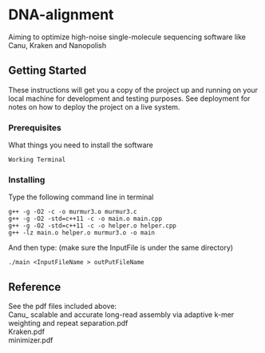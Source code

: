 # DNA-alignment

Aiming to optimize high-noise single-molecule sequencing software like Canu, Kraken and Nanopolish

## Getting Started

These instructions will get you a copy of the project up and running on your local machine for development and testing purposes. See deployment for notes on how to deploy the project on a live system.

### Prerequisites

What things you need to install the software 

```
Working Terminal
```

### Installing

Type the following command line in terminal
```
g++ -g -O2 -c -o murmur3.o murmur3.c
g++ -g -O2 -std=c++11 -c -o main.o main.cpp
g++ -g -O2 -std=c++11 -c -o helper.o helper.cpp
g++ -lz main.o helper.o murmur3.o -o main

```

And then type:
(make sure the InputFile is under the same directory)

```
./main <InputFileName > outPutFileName
```



## Reference
See the pdf files included above:
<br>Canu_ scalable and accurate long-read assembly via adaptive k-mer weighting and repeat separation.pdf
<br>Kraken.pdf
<br>minimizer.pdf



